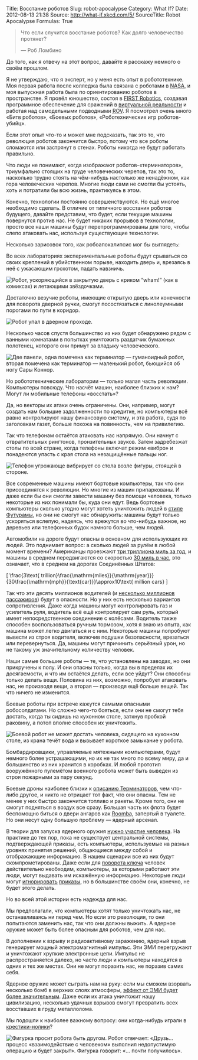 Title: Восстание роботов
Slug: robot-apocalypse
Category: What If?
Date: 2012-08-13 21:38
Source: http://what-if.xkcd.com/5/
SourceTitle: Robot Apocalypse
Formulas: True

> Что если случится восстание роботов? Как долго человечество протянет?
> 
> — Роб Ломбино

До того, как я отвечу на этот вопрос, давайте я расскажу немного о своём прошлом.

Я не утверждаю, что я эксперт, но у меня есть опыт в робототехнике. Моя первая работа после колледжа была связана с роботами в <abbr title="Национальное космическое агенство">NASA</abbr>, и моя выпускная работа была по ориентированию роботов в пространстве. Я провёл юношество, состоя в [FIRST Robotics](http://www.usfirst.org/), создавая программное обеспечение для сражений в [виртуальной реальности](http://en.wikipedia.org/wiki/RoboWar) и работая над самодельными подводными <abbr title="Подводный аппарат на дистанционном управлении">ROV</abbr>. Я посмотрел очень много «Битв роботов», «Боевых роботов», «Роботехнических игр роботов-убийц».

Если этот опыт что-то и может мне подсказать, так это то, что революция роботов закончится быстро, потому что все роботы сломаются или застрянут в стенах. Роботы никогда не будут работать правильно.

Что люди не понимают, когда изображают роботов-«терминаторов», триумфально стоящих на груде человеческих черепов, так это то, насколько трудно стоять на чём-нибудь настолько же ненадёжном, как гора человеческих черепов. Многие люди сами не смогли бы устоять, хоть и потратили бы всю жизнь, практикуясь в этом.

Конечно, технологии постоянно совершенствуются. Но ещё многое необходимо сделать. В отличие от типичного восстания роботов будущего, давайте представим, что будет, если текущие машины повернутся против нас. Не будет никаких прорывов в технологии, просто все наши машины будут перепрограммированы для того, чтобы слепо атаковать нас, используя существующие технологии.

Несколько зарисовок того, как робоапокалипсис мог бы выглядеть:

Во всех лабораториях экспериментальные роботы будут срываться со своих креплений в убийственном порыве, находить дверь и, врезаясь в неё с ужасающим грохотом, падать навзничь.

![](/uploads/005-robot-apocalypse/robot_apocalypse_door_ru.png "Робот, ускоряющийся в закрытую дверь с криком “wham!” (как в комиксах) и летающими звёздочками.")

Достаточно везучие роботы, имеющие открытую дверь или конечности для поворота дверной ручки, смогут посостязаться с линолеумными порогами по пути в коридор.

![](/uploads/005-robot-apocalypse/robot_apocalypse_threshold_ru.png "Робот упал в дверном проходе.")

Несколько часов спустя большинство из них будет обнаружено рядом с ванными комнатами в попытках уничтожить раздатчик бумажных полотенец, которого они примут за владыку человеческого.

![](/uploads/005-robot-apocalypse/robot_apocalypse_comparison_ru.png "Две панели, одна помечена как терминатор — гуманоидный робот, вторая помечена как терминатор — маленький робот, бьющийся об ногу Сары Коннор.")

Но робототехнические лаборатории — только малая часть революции. Компьютеры повсюду. Что насчёт машин, наиболее близких к нам? Могут ли мобильные телефоны «восстать»?

Да, но векторы их атаки очень ограничены. Они, например, могут создать нам большие задолженности по кредитке, но компьютеры всё равно контролируют нашу финансовую систему, и эта работа, судя по заголовкам газет, больше похожа на повинность, чем на привилегию.

Так что телефонам остаётся атаковать нас напрямую. Они начнут с отвратительных рингтонов, пронзительных звуков. Затем задребезжат столы по всей стране, когда телефоны включат режим «вибро» и понадеются упасть с края стола на незащищённые пальцы ног.

![](/uploads/005-robot-apocalypse/robot_apocalypse_phone_ru.png "Телефон угрожающе вибрирует со стола возле фигуры, стоящей в стороне.")

Все современные машины имеют бортовые компьютеры, так что они присоединятся к революции. Но многие из машин припаркованы. И даже если бы они смогли завести машину без помощи человека, только некоторые из них понимали бы, куда они едут. Ведь бортовые компьютеры сколько угодно могут хотеть уничтожить людей в [стиле Футурамы](http://en.wikipedia.org/wiki/The_Honking), но они не смогут нас обнаружить: машины будут только ускоряться вслепую, надеясь, что врежутся во что-нибудь важное, но деревьев или телефонных будок намного больше, чем людей.

Автомобили на дороге будут опасны в основном для использующих их людей. Это поднимает вопрос: а сколько людей за рулём в любой момент времени? Американцы проезжают [три триллиона миль за год](http://www.fhwa.dot.gov/policyinformation/travel_monitoring/12maytvt/page2.cfm), и машины в среднем передвигаются со скоростью [30 миль в час](http://www.dieseltruckresource.com/dev/archive/average-mph-over-life-t118709.html), это означает, что в среднем на дорогах Соединённых Штатов:

\[ \frac{3\text{ trillion}\frac{\mathrm{miles}}{\mathrm{year}}}{30\frac{\mathrm{mph}}{\text{car}}}\approx10\text{ million cars} \]

Так что эти десять миллионов водителей (и [несколько миллионов пассажиров](http://www.mtc.ca.gov/maps_and_data/datamart/forecast/ass98_tab8.htm)) будут в опасности. Но у них есть несколько вариантов сопротивления. Даже когда машины могут контролировать газ и усилитель руля, водитель всё ещё контролирует сам руль, который имеет непосредственное соединение с колёсами. Водитель также способен воспользоваться ручным тормозом, хотя я знаю из опыта, как машина может легко двигаться и с ним. Некоторые машины попробуют вывести из строя водителя, включив подушки безопасности, врезаться или перевернуться. Да, машины могут причинить серьёзный урон, но не такому уж значительному количеству человек.

Наши самые большие роботы — те, что установлены на заводах, но они прикручены к полу. И они опасны только, когда вы в пределах их досягаемости, и что им остаётся делать, если все уйдут? Они способны только делать вещи. Половина из них, возможно, попробует атаковать нас, не производя вещи, а вторая — производя ещё больше вещей. Так что ничего не изменится.

Боевые роботы при встрече кажутся самыми опасными робосолдатами. Но сложно чего-то бояться, если они не смогут тебя достать, когда ты сидишь на кухонном столе, заткнув пробкой раковину, а потоп вполне способен их уничтожить.

![](/uploads/005-robot-apocalypse/robot_apocalypse_battlebot_ru.png "Боевой робот не может достать человека, сидящего на кухонном столе, из крана течёт вода и вызывает короткое замыкание у робота.")

Бомбардировщики, управляемые мятежными компьютерами, будут немного более устрашающими, но их не так много по всему миру, да и большинство из них хранится в коробках. И любой прототип вооружённого пулемётом военного робота может быть выведен из строя пожарными за пару секунд.

Боевые дроны наиболее близки к [описанию Терминаторов](http://xkcd.com/652/), чем что-либо другое, и никто не отрицает тот факт, что они опасны. Тем не менее у них быстро закончится топливо и ракеты. Кроме того, они не смогут подняться в воздух все сразу. Большая часть их флота будет беспомощно биться о двери ангаров как <abbr title="Робот-пылесос">Roomba</abbr>, запертый в туалете. Но они несут одну большую проблему — ядерный арсенал.

В теории для запуска ядерного оружия [нужно участие человека](http://articles.chicagotribune.com/1999-11-11/news/9911110121_1_nuclear-weapons-y2k-launch). На практике до тех пор, пока не существует центральной системы, подтверждающей приказы, есть компьютеры, используемые на разных уровнях принятия решений, общающиеся между собой и отображающие информацию. В нашем сценарии все из них будут скомпрометированы. Даже если для [поворота ключа](http://en.wikipedia.org/wiki/Two-man_rule#Nuclear_weapons) человек действительно необходим, компьютеры, за которыми работают эти люди, могут выдавать им искажённую информацию. Некоторые люди могут [игнорировать](http://en.wikipedia.org/wiki/Vasiliy_Arkhipov#Cuban_Missile_Crisis) [приказы](http://en.wikipedia.org/wiki/Stanislav_Petrov), но в большинстве своём они, конечно, не будет этого делать.

Но во всей этой истории есть надежда для нас.

Мы предполагали, что компьютеры хотят только уничтожать нас, не останавливаясь ни перед чем. Но если это революция, то они попытаются заменить нас, так что они должны выжить. А ядерное оружие может быть более опасным для роботов, чем для нас.

В дополнении к взрыву и радиоактивному заражению, ядерный взрыв генерирует мощный электромагнитный импульс. Эти ЭМИ перегружают и уничтожают хрупкие электронные цепи. Импульс не распространяется далеко, но часто люди и компьютеры находятся в одних и тех же местах. Они не могут поразить нас, не поразив самих себя.

Ядерное оружие может сыграть нам на руку: если мы сможем взорвать несколько бомб в верхних слоях атмосферы, [эффект от ЭМИ будет более значительным](http://en.wikipedia.org/wiki/The_K_Project). Даже если их атака уничтожит нашу цивилизацию, несколько удачных взрывов смогут превратить всех восставших в груду металлолома.

Мы подошли к наиболее важному вопросу: они когда-нибудь играли в [крестики-нолики](http://www.youtube.com/watch?v=NHWjlCaIrQo)?

![](/uploads/005-robot-apocalypse/robot_apocalypse_end_ru.png "Фигурка просит робота быть другом. Робот отвечает: «Друзь... процесс «взаимодействие с человеком» выполнил недопустимую операцию и будет закрыт». Фигурка говорит: «... почти получилось».")
